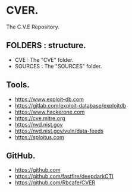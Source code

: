 # CVER.

The C.V.E Repository.

## FOLDERS : structure.

- CVE : The "CVE" folder.
- SOURCES : The "SOURCES" folder.

## Tools.

- https://www.exploit-db.com
- https://gitlab.com/exploit-database/exploitdb
- https://www.hackerone.com
- https://cve.mitre.org
- https://nvd.nist.gov
- https://nvd.nist.gov/vuln/data-feeds
- https://sploitus.com

## GitHub.

- https://github.com
- https://github.com/fastfire/deepdarkCTI
- https://github.com/Rbcafe/CVER
